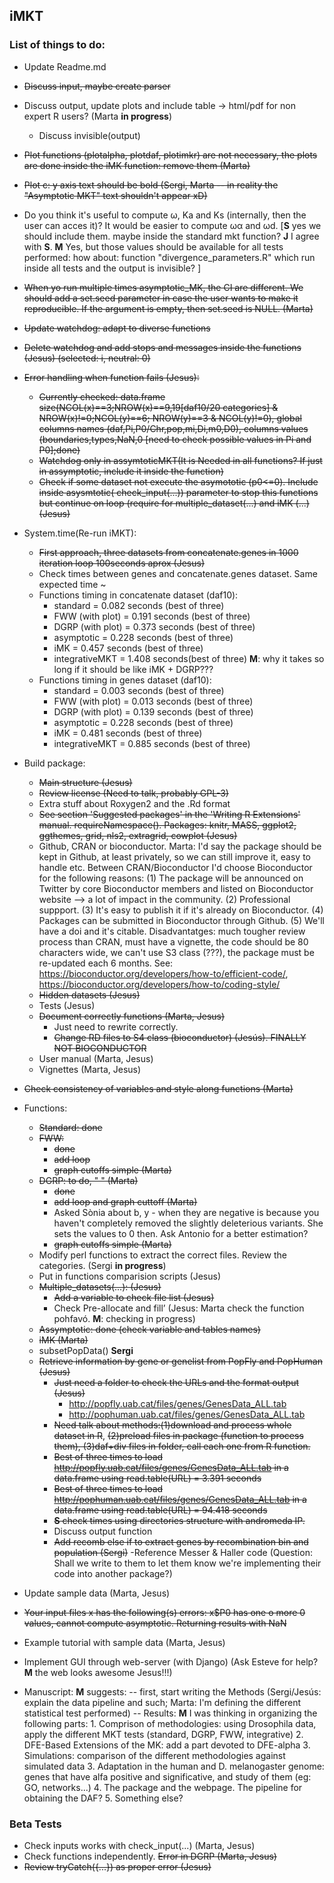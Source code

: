 ## iMKT  
### List of things to do:

- Update Readme.md
- ~~Discuss input, maybe create parser~~
- Discuss output, update plots and include table -> html/pdf for non expert R users?  (Marta **in progress**)
    - Discuss invisible(output)
- ~~Plot functions (plotalpha, plotdaf, plotimkr) are not necessary, the plots are done inside the iMK function: remove them (Marta)~~
- ~~Plot c: y axis text should be bold (Sergi, Marta -- in reality the "Asymptotic MKT" text shouldn't appear xD)~~
- Do you think it's useful to compute ω, Ka and Ks (internally, then the user can acces it)? It would be easier to compute ωα and ωd. [**S** yes we should include them. maybe inside the standard mkt function? **J** I agree with **S**. **M** Yes, but those values should be available for all tests performed: how about: function "divergence_parameters.R" which run inside all tests and the output is invisible? ]
- ~~When yo run multiple times asymptotic_MK, the CI are different. We should add a set.seed parameter in case the user wants to make it reproducible. If the argument is empty, then set.seed is NULL. (Marta)~~
- ~~Update watchdog: adapt to diverse functions~~
- ~~Delete watchdog and add stops and messages inside the functions (Jesus) (selected: i, neutral: 0)~~
- ~~Error handling when function fails (Jesus):~~
	- ~~Currently checked: data.frame size(NCOL(x)==3;NROW(x)==9,19[daf10/20 categories] & NROW(x)!=0;NCOL(y)==6; NROW(y)==3 & NCOL(y)!=0), global columns names (daf,Pi,P0/Chr,pop,mi,Di,m0,D0), columns values (boundaries,types,NaN,0 [need to check possible values in Pi and P0];done)~~
	- ~~Watchdog only in assymtoticMKT(It is Needed in all functions? If just in assymptotic, include it inside the function)~~
	- ~~Check if some dataset not execute the asymototic (p0<=0). Include inside asysmtotic( check_input(...)) parameter to stop this functions but continue on loop (require for multiple_dataset(...) and iMK (...) (Jesus)~~

- System.time(Re-run iMKT):  
	- ~~First approach, three datasets from concatenate.genes in 1000 iteration loop 100seconds aprox (Jesus)~~ 
	- Check times between genes and concatenate.genes dataset. Same expected time ~ 
	- Functions timing in concatenate dataset (daf10): 
		- standard =  0.082 seconds (best of three)
		- FWW (with plot) =   0.191 seconds (best of three)
		- DGRP (with plot) = 0.373 seconds (best of three)
		- asymptotic = 0.228 seconds (best of three)
		- iMK = 0.457 seconds (best of three)
		- integrativeMKT = 1.408 seconds(best of three) **M**: why it takes so long if it should be like iMK + DGRP???
	- Functions timing in genes dataset (daf10): 
		- standard =  0.003 seconds (best of three)
		- FWW (with plot) =   0.013 seconds (best of three)
		- DGRP (with plot) = 0.139 seconds (best of three)
		- asymptotic = 0.228 seconds (best of three)
		- iMK = 0.481  seconds (best of three)
		- integrativeMKT = 0.885 seconds (best of three)
- Build package:
	- ~~Main structure (Jesus)~~
	- ~~Review license (Need to talk, probably GPL-3)~~
	- Extra stuff about Roxygen2 and the .Rd format
	- ~~See section 'Suggested packages' in the 'Writing R Extensions' manual.  requireNamespace(). Packages: knitr, MASS, ggplot2, ggthemes, grid, nls2, extragrid, cowplot (Jesus)~~
	- Github, CRAN or bioconductor. Marta: I'd say the package should be kept in Github, at least privately, so we can still improve it, easy to handle etc. Between CRAN/Bioconductor I'd choose Bioconductor for the following reasons: (1) The package will be announced on Twitter by core Bioconductor members and listed on Bioconductor website --> a lot of impact in the community. (2) Professional suppport. (3) It's easy to publish it if it's already on Bioconductor. (4) Packages can be submitted in Bioconductor through Github. (5) We'll have a doi and it's citable. Disadvantatges: much tougher review process than CRAN, must have a vignette, the code should be 80 characters wide, we can't use S3 class (???), the package must be re-updated each 6 months. See: https://bioconductor.org/developers/how-to/efficient-code/, https://bioconductor.org/developers/how-to/coding-style/   
	- ~~Hidden datasets (Jesus)~~
	- Tests (Jesus)
	- ~~Document correctly functions (Marta, Jesus)~~
		- Just need to rewrite correctly.
		- ~~Change RD files to S4 class (bioconductor) (Jesús). FINALLY NOT BIOCONDUCTOR~~
	- User manual (Marta, Jesus)
	- Vignettes (Marta, Jesus)

- ~~Check consistency of variables and style along functions (Marta)~~
- Functions:
	- ~~Standard: done~~
	- ~~FWW:~~
		- ~~done~~  
		- ~~add loop~~  
		- ~~graph cutoffs simple (Marta)~~
	- ~~DGRP: to do, " " (Marta)~~
		- ~~done~~  
		- ~~add loop and graph cuttoff (Marta)~~
		- Asked Sònia about b, y - when they are negative is because you haven't completely removed the slightly deleterious variants. She sets the values to 0 then. Ask Antonio for a better estimation?
		- ~~graph cutoffs simple (Marta)~~
	- Modify perl functions to extract the correct files. Review the categories. (Sergi **in progress**)
	- Put in functions comparision scripts (Jesus)
	- ~~Multiple_datasets(...): (Jesus)~~
		- ~~Add a variable to check file list (Jesus)~~
		- Check Pre-allocate and fill’ (Jesus: Marta check the function pohfavó. **M**: checking in progress)
	- ~~Assymptotic: done (check variable and tables names)~~
	- ~~iMK (Marta)~~
	- subsetPopData() **Sergi**
	- ~~Retrieve information by gene or genelist from PopFly and PopHuman (Jesus)~~
		- ~~Just need a folder to check the URLs and the format output (Jesus)~~
			- http://popfly.uab.cat/files/genes/GenesData_ALL.tab
			- http://pophuman.uab.cat/files/genes/GenesData_ALL.tab
		- ~~Need talk about methods:(1)download and process whole dataset in R~~, ~~(2)preload files in package (function to process them), (3)daf+div files in folder, call each one from R function.~~
		- ~~Best of three times to load http://popfly.uab.cat/files/genes/GenesData_ALL.tab in a data.frame using read.table(URL) = 3.391 seconds~~
		- ~~Best of three times to load http://pophuman.uab.cat/files/genes/GenesData_ALL.tab in a data.frame using read.table(URL) = 94.418 seconds~~
		- ~~**S** check times using directories structure with andromeda IP.~~
		- Discuss output function
		- ~~Add recomb else if to extract genes by recombination bin and population (Sergi)~~
-Reference Messer & Haller code (Question: Shall we write to them to let them know we're implementing their code into another package?)
		

- Update sample data (Marta, Jesus)
- ~~Your input files x has the following(s) errors: x$P0 has one o more 0 values, cannot compute asymptotic. Returning results with NaN~~
- Example tutorial with sample data (Marta, Jesus)

- Implement GUI through web-server (with Django) (Ask Esteve for help? **M** the web looks awesome Jesus!!!)  

- Manuscript: **M** suggests: 
	-- first, start writing the Methods (Sergi/Jesús: explain the data pipeline and such; Marta: I'm defining the different statistical test performed)
	-- Results: **M** I was thinking in organizing the following parts:
		1. Comprison of methodologies: using Drosophila data, apply the different MKT tests (standard, DGRP, FWW, integrative)
		2. DFE-Based Extensions of the MK: add a part devoted to DFE-alpha
		3. Simulations: comparison of the different methodologies against simulated data
		3. Adaptation in the human and D. melanogaster genome: genes that have alfa positive and significative, and study of them (eg: GO, networks...)
		4. The package and the webpage. The pipeline for obtaining the DAF?
		5. Something else?
		
### Beta Tests
- Check inputs works with check_input(...) (Marta, Jesus)
- Check functions independently. ~~Error in DGRP (Marta, Jesus)~~
- ~~Review tryCatch({...}) as proper error (Jesus)~~
